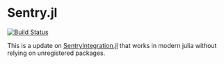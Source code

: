 # Sentry.jl

[![Build Status](https://github.com/Presage-group/Sentry.jl/actions/workflows/CI.yml/badge.svg?branch=main)](https://github.com/Presage-group/Sentry.jl/actions/workflows/CI.yml?query=branch%3Amain)

This is a update on [SentryIntegration.jl](https://github.com/synchronoustechnologies/SentryIntegration.jl) that works in modern julia without relying on unregistered packages. 